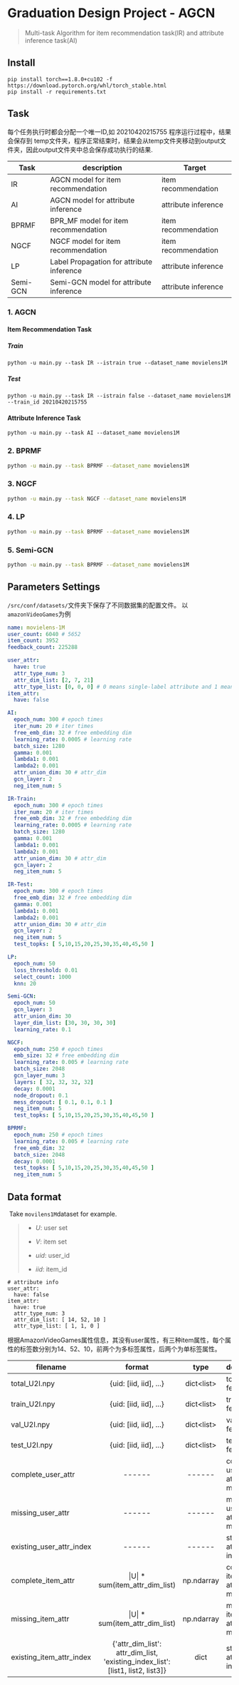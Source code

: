 # Graduation Design Project - AGCN
> Multi-task Algorithm for item recommendation task(IR) and attribute inference task(AI)

## Install
```shell
pip install torch==1.8.0+cu102 -f https://download.pytorch.org/whl/torch_stable.html
pip install -r requirements.txt
```

## Task
每个任务执行时都会分配一个唯一ID,如 20210420215755 程序运行过程中，结果会保存到 temp文件夹，程序正常结束时，结果会从temp文件夹移动到output文件夹，因此output文件夹中总会保存成功执行的结果.

| Task     | description                                | Target              |
| -------- | ------------------------------------------ | ------------------- |
| IR       | AGCN model for item recommendation         | item recommendation |
| AI       | AGCN model for  attribute inference        | attribute inference |
| BPRMF    | BPR_MF model for item recommendation       | item recommendation |
| NGCF     | NGCF model for item recommendation         | item recommendation |
| LP       | Label Propagation for  attribute inference | attribute inference |
| Semi-GCN | Semi-GCN model for attribute inference     | attribute inference |

### 1. AGCN

#### Item Recommendation Task

##### Train
```shell
python -u main.py --task IR --istrain true --dataset_name movielens1M
```
##### Test
```shell
python -u main.py --task IR --istrain false --dataset_name movielens1M --train_id 20210420215755
```

#### Attribute Inference Task
```shell
python -u main.py --task AI --dataset_name movielens1M
```

### 2. BPRMF

```bash
python -u main.py --task BPRMF --dataset_name movielens1M
```

### 3. NGCF

```bash
python -u main.py --task NGCF --dataset_name movielens1M
```

### 4. LP

```bash
python -u main.py --task BPRMF --dataset_name movielens1M
```

### 5. Semi-GCN

```bash
python -u main.py --task BPRMF --dataset_name movielens1M
```

## Parameters Settings

`/src/conf/datasets/`文件夹下保存了不同数据集的配置文件。 以`amazonVideoGames`为例

```yaml
name: movielens-1M
user_count: 6040 # 5652
item_count: 3952
feedback_count: 225288

user_attr:
  have: true
  attr_type_num: 3
  attr_dim_list: [2, 7, 21]
  attr_type_list: [0, 0, 0] # 0 means single-label attribute and 1 means multi-label attributes
item_attr:
  have: false

AI:
  epoch_num: 300 # epoch times
  iter_num: 20 # iter times
  free_emb_dim: 32 # free embedding dim
  learning_rate: 0.0005 # learning rate
  batch_size: 1280
  gamma: 0.001
  lambda1: 0.001
  lambda2: 0.001
  attr_union_dim: 30 # attr_dim
  gcn_layer: 2
  neg_item_num: 5

IR-Train:
  epoch_num: 300 # epoch times
  iter_num: 20 # iter times
  free_emb_dim: 32 # free embedding dim
  learning_rate: 0.0005 # learning rate
  batch_size: 1280
  gamma: 0.001
  lambda1: 0.001
  lambda2: 0.001
  attr_union_dim: 30 # attr_dim
  gcn_layer: 2
  neg_item_num: 5

IR-Test:
  epoch_num: 300 # epoch times
  free_emb_dim: 32 # free embedding dim
  gamma: 0.001
  lambda1: 0.001
  lambda2: 0.001
  attr_union_dim: 30 # attr_dim
  gcn_layer: 2
  neg_item_num: 5
  test_topks: [ 5,10,15,20,25,30,35,40,45,50 ]

LP:
  epoch_num: 50
  loss_threshold: 0.01
  select_count: 1000
  knn: 20

Semi-GCN:
  epoch_num: 50
  gcn_layer: 3
  attr_union_dim: 30
  layer_dim_list: [30, 30, 30, 30]
  learning_rate: 0.1

NGCF:
  epoch_num: 250 # epoch times
  emb_size: 32 # free embedding dim
  learning_rate: 0.005 # learning rate
  batch_size: 2048
  gcn_layer_num: 3
  layers: [ 32, 32, 32, 32]
  decay: 0.0001
  node_dropout: 0.1
  mess_dropout: [ 0.1, 0.1, 0.1 ]
  neg_item_num: 5
  test_topks: [ 5,10,15,20,25,30,35,40,45,50 ]

BPRMF:
  epoch_num: 250 # epoch times
  learning_rate: 0.005 # learning rate
  free_emb_dim: 32
  batch_size: 2048
  decay: 0.0001
  test_topks: [ 5,10,15,20,25,30,35,40,45,50 ]
  neg_item_num: 5
```

## Data format

​	Take `movilens1M`dataset for example.

> + $U$: user set
> + $V$: item set
>
> + $uid$: user_id
> + $iid$: item_id

```
# attribute info
user_attr:
  have: false
item_attr:
  have: true
  attr_type_num: 3
  attr_dim_list: [ 14, 52, 10 ]
  attr_type_list: [ 1, 1, 0 ]
```

根据AmazonVideoGames属性信息，其没有user属性，有三种item属性，每个属性的标签数分别为14、52、10，前两个为多标签属性，后两个为单标签属性。

| filename                 |                            format                            |     type     | description                      |
| ------------------------ | :----------------------------------------------------------: | :----------: | -------------------------------- |
| total_U2I.npy            |                    {uid: [iid, iid], ...}                    | dict\<list\> | total feedbacks                  |
| train_U2I.npy            |                    {uid: [iid, iid], ...}                    | dict\<list\> | train feedbacks                  |
| val_U2I.npy              |                    {uid: [iid, iid], ...}                    | dict\<list\> | val feedbacks                    |
| test_U2I.npy             |                    {uid: [iid, iid], ...}                    | dict\<list\> | test feedbacks                   |
| complete_user_attr       |                            ------                            |    ------    | complete user attributes matrix  |
| missing_user_attr        |                            ------                            |    ------    | missing user attributes matrix   |
| existing_user_attr_index |                            ------                            |    ------    | store user attribute infomation  |
| complete_item_attr       |               \|U\| * sum(item_attr_dim_list)                |  np.ndarray  | complete item attributes matrix  |
| missing_item_attr        |               \|U\| * sum(item_attr_dim_list)                |  np.ndarray  | missing item attributes matrix   |
| existing_item_attr_index | {'attr_dim_list': attr_dim_list, 'existing_index_list':[list1, list2, list3]} |     dict     | store item  attribute infomation |

